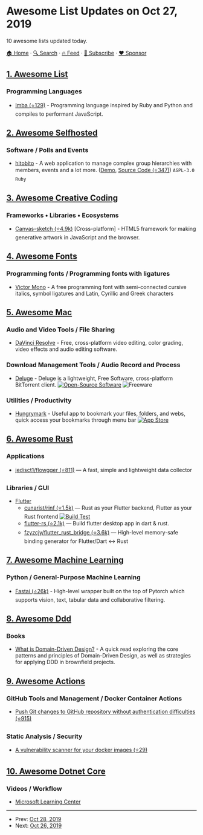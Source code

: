 # Awesome List Updates on Oct 27, 2019

10 awesome lists updated today.

[🏠 Home](/README.md) · [🔍 Search](https://www.trackawesomelist.com/search/) · [🔥 Feed](https://www.trackawesomelist.com/rss.xml) · [📮 Subscribe](https://trackawesomelist.us17.list-manage.com/subscribe?u=d2f0117aa829c83a63ec63c2f&id=36a103854c) · [❤️  Sponsor](https://github.com/sponsors/theowenyoung)



## [1. Awesome List](/content/sindresorhus/awesome/README.md)

### Programming Languages

*   [Imba (⭐129)](https://github.com/koolamusic/awesome-imba#readme) - Programming language inspired by Ruby and Python and compiles to performant JavaScript.

## [2. Awesome Selfhosted](/content/awesome-selfhosted/awesome-selfhosted/README.md)

### Software / Polls and Events

*   [hitobito](https://hitobito.com/en) - A web application to manage complex group hierarchies with members, events and a lot more. ([Demo](https://demo.hitobito.com/en/users/sign_in), [Source Code (⭐347)](https://github.com/hitobito/hitobito)) `AGPL-3.0` `Ruby`

## [3. Awesome Creative Coding](/content/terkelg/awesome-creative-coding/README.md)

### Frameworks • Libraries • Ecosystems

*   [Canvas-sketch (⭐4.9k)](https://github.com/mattdesl/canvas-sketch) \[Cross-platform] - HTML5 framework for making generative artwork in JavaScript and the browser.

## [4. Awesome Fonts](/content/brabadu/awesome-fonts/README.md)

### Programming fonts / Programming fonts with ligatures

*   [Victor Mono](https://rubjo.github.io/victor-mono/) - A free programming font with semi-connected cursive italics, symbol ligatures and Latin, Cyrillic and Greek characters

## [5. Awesome Mac](/content/jaywcjlove/awesome-mac/README.md)

### Audio and Video Tools / File Sharing

*   [DaVinci Resolve](https://www.blackmagicdesign.com/products/davinciresolve/)  - Free, cross-platform video editing, color grading, video effects and audio editing software.

### Download Management Tools / Audio Record and Process

*   [Deluge](https://deluge-torrent.org/) - Deluge is a lightweight, Free Software, cross-platform BitTorrent client. [![Open-Source Software](https://jaywcjlove.github.io/sb/ico/min-oss.svg "Open Source Software")](https://dev.deluge-torrent.org/wiki/Development) ![Freeware](https://jaywcjlove.github.io/sb/ico/min-free.svg "Freeware")

### Utilities / Productivity

*   [Hungrymark](https://zhengying.github.io/hungrymark) - Useful app to bookmark your files, folders, and webs, quick access your bookmarks through menu bar  [![App Store](https://jaywcjlove.github.io/sb/ico/min-app-store.svg "App Store Software")](https://apps.apple.com/us/app/hungrymark/id1482778901?l=en\&mt=12)

## [6. Awesome Rust](/content/rust-unofficial/awesome-rust/README.md)

### Applications

*   [jedisct1/flowgger (⭐811)](https://github.com/awslabs/flowgger) — A fast, simple and lightweight data collector

### Libraries / GUI

*   [Flutter](https://flutter.dev/)
    *   [cunarist/rinf (⭐1.5k)](https://github.com/cunarist/rinf) — Rust as your Flutter backend, Flutter as your Rust frontend [![Build Test](https://github.com/cunarist/rinf/actions/workflows/build_test.yaml/badge.svg)](https://github.com/cunarist/rinf/actions/workflows/build_test.yaml?query=branch%3Amain)
    *   [flutter-rs (⭐2.1k)](https://github.com/flutter-rs/flutter-rs) — Build flutter desktop app in dart & rust.
    *   [fzyzcjy/flutter\_rust\_bridge (⭐3.6k)](https://github.com/fzyzcjy/flutter_rust_bridge) — High-level memory-safe binding generator for Flutter/Dart <-> Rust

## [7. Awesome Machine Learning](/content/josephmisiti/awesome-machine-learning/README.md)

### Python / General-Purpose Machine Learning

*   [Fastai (⭐26k)](https://github.com/fastai/fastai) - High-level wrapper built on the top of Pytorch which supports vision, text, tabular data and collaborative filtering.

## [8. Awesome Ddd](/content/heynickc/awesome-ddd/README.md)

### Books

*   [What is Domain-Driven Design?](https://learning.oreilly.com/library/view/what-is-domain-driven/9781492057802/) - A quick read exploring the core patterns and principles of Domain-Driven Design, as well as strategies for applying DDD in brownfield projects.

## [9. Awesome Actions](/content/sdras/awesome-actions/README.md)

### GitHub Tools and Management / Docker Container Actions

*   [Push Git changes to GitHub repository without authentication difficulties (⭐915)](https://github.com/ad-m/github-push-action)

### Static Analysis / Security

*   [A vulnerability scanner for your docker images (⭐29)](https://github.com/phonito/phonito-scanner-action)

## [10. Awesome Dotnet Core](/content/thangchung/awesome-dotnet-core/README.md)

### Videos / Workflow

*   [Microsoft Learning Center](https://dotnet.microsoft.com/learn/aspnet)

---

- Prev: [Oct 28, 2019](/content/2019/10/28/README.md)
- Next: [Oct 26, 2019](/content/2019/10/26/README.md)